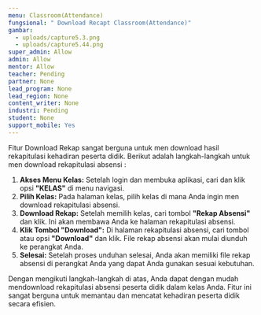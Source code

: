 ```yaml
---
menu: Classroom(Attendance)
fungsional: " Download Recapt Classroom(Attendance)"
gambar:
  - uploads/capture5.3.png
  - uploads/capture5.44.png
super_admin: Allow
admin: Allow
mentor: Allow
teacher: Pending
partner: None
lead_program: None
lead_region: None
content_writer: None
industri: Pending
student: None
support_mobile: Yes
---
```

Fitur Download Rekap sangat berguna untuk men download hasil rekapitulasi kehadiran peserta didik. Berikut adalah langkah-langkah untuk men download rekapitulasi absensi :

1. **Akses Menu Kelas:** Setelah login dan membuka aplikasi, cari dan klik opsi **"KELAS"** di menu navigasi.
2. **Pilih Kelas:** Pada halaman kelas, pilih kelas di mana Anda ingin men download rekapitulasi absensi.
3. **Download Rekap:** Setelah memilih kelas, cari tombol **"Rekap Absensi"** dan klik. Ini akan membawa Anda ke halaman rekapitulasi absensi.
4. **Klik Tombol "Download":** Di halaman rekapitulasi absensi, cari tombol atau opsi **"Download"** dan klik. File rekap absensi akan mulai diunduh ke perangkat Anda.
5. **Selesai:** Setelah proses unduhan selesai, Anda akan memiliki file rekap absensi di perangkat Anda yang dapat Anda gunakan sesuai kebutuhan.

Dengan mengikuti langkah-langkah di atas, Anda dapat dengan mudah mendownload rekapitulasi absensi peserta didik dalam kelas Anda. Fitur ini sangat berguna untuk memantau dan mencatat kehadiran peserta didik secara efisien.